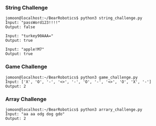 


### String Challenge
~~~
jomoon@localhost:~/BearRobotics$ python3 string_challenge.py
Input: "passWord123!!!!"
Output: false

Input: "turkey90AAA="
Output: true

Input: "apple!M7"
Output: true
~~~


### Game Challenge
~~~
jomoon@localhost:~/BearRobotics$ python3 game_challenge.py
Input: ['X', 'O', '-', '<>', '-', 'O', '-', '<>', 'O', 'X', '-']
Output: 2
~~~


### Array Challenge
~~~
jomoon@localhost:~/BearRobotics$ python3 arrary_challenge.py
Input: "aa aa odg dog gdo"
Output: 2
~~~



